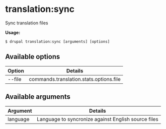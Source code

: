 # translation:sync
Sync translation files

**Usage:**
```
$ drupal translation:sync [arguments] [options]
```

## Available options
Option | Details
-------|-------------
--file | commands.translation.stats.options.file

## Available arguments
Argument | Details
---------|-------------
language | Language to syncronize against English source files
